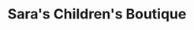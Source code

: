 ---
title: "Sara's Children's Boutique"
url: /rutherford/saras-childrens-boutique/
shop: Kleidung
---